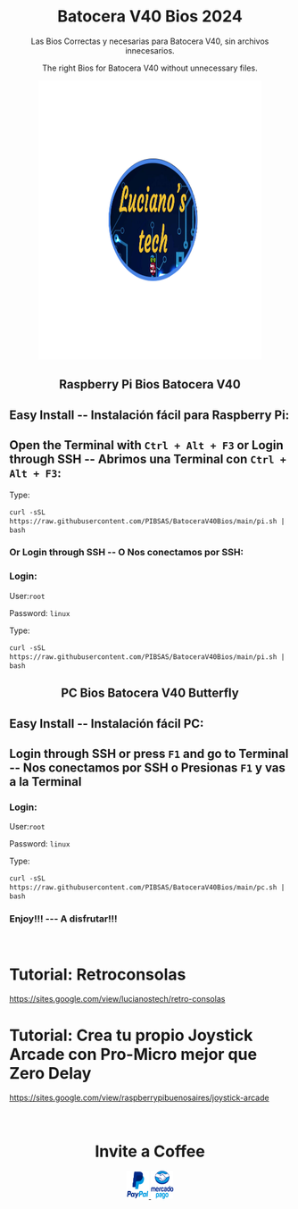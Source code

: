 <h1 align="center"> Batocera V40 Bios 2024</h1>
<p align="center">
Las Bios Correctas y necesarias para Batocera V40, sin archivos innecesarios.
</p>
<p align="center">
The right Bios for Batocera V40 without unnecessary files.
</p>
<p align="center">
<img src="https://raw.githubusercontent.com/PIBSAS/RetroPieBios/master/logov3.png" alt="Luciano's tech" width="400" height="500">
</p>

<h2 align="center"> Raspberry Pi Bios Batocera V40</h2>

## Easy Install -- Instalación fácil para Raspberry Pi:

## Open the Terminal with `Ctrl + Alt + F3` or Login through SSH -- Abrimos una Terminal con `Ctrl + Alt + F3`:

Type:

```
curl -sSL https://raw.githubusercontent.com/PIBSAS/BatoceraV40Bios/main/pi.sh | bash
```

### Or Login through SSH -- O Nos conectamos por SSH:

### Login:

User:`root`

Password: `linux`

Type:

```
curl -sSL https://raw.githubusercontent.com/PIBSAS/BatoceraV40Bios/main/pi.sh | bash
```

<h2 align="center"> PC Bios Batocera V40 Butterfly</h2>

## Easy Install -- Instalación fácil PC:

## Login through SSH or press `F1` and go to Terminal -- Nos conectamos por SSH o Presionas `F1` y vas a la Terminal

### Login:

User:`root`

Password: `linux`

Type:

```
curl -sSL https://raw.githubusercontent.com/PIBSAS/BatoceraV40Bios/main/pc.sh | bash
```
### Enjoy!!! --- A disfrutar!!!

<br>

# Tutorial: Retroconsolas
https://sites.google.com/view/lucianostech/retro-consolas

# Tutorial: Crea tu propio Joystick Arcade con Pro-Micro mejor que Zero Delay
https://sites.google.com/view/raspberrypibuenosaires/joystick-arcade

<br>
<h1 align="center"> Invite a Coffee</h1>
<p align="center">
<a href="https://www.paypal.com/paypalme/RaspberryPiBsAs">
<img src="https://raw.githubusercontent.com/PIBSAS/MiPiTV/master/Paypal_2014_logo.png" alt="Invite a Coffee" width="40" height="50">
</a>
<a href="https://link.mercadopago.com.ar/raspberrypibsas">
<img src="https://raw.githubusercontent.com/PIBSAS/MiPiTV/master/MercadoPago.png" alt="Invite a Coffee" width="40" height="50">
</a>
</p>
